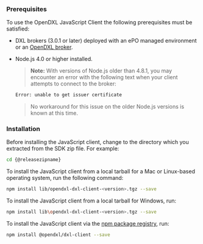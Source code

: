 ### Prerequisites

To use the OpenDXL JavaScript Client the following prerequisites must be
satisfied:

* DXL brokers (3.0.1 or later) deployed with an ePO managed environment or an
  [OpenDXL broker](https://github.com/opendxl/opendxl-broker).

* Node.js 4.0 or higher installed.

  >  **Note:** With versions of Node.js older than 4.8.1, you may encounter an
  > error with the following text when your client attempts to connect to the
  > broker:

  ```sh
  Error: unable to get issuer certificate
  ```

  > No workaround for this issue on the older Node.js versions is known at this
  > time.

### Installation

Before installing the JavaScript client, change to the directory which you
extracted from the SDK zip file. For example:

```sh
cd {@releasezipname}
```

To install the JavaScript client from a local tarball for a Mac or
Linux-based operating system, run the following command:

```sh
npm install lib/opendxl-dxl-client-<version>.tgz --save
```

To install the JavaScript client from a local tarball for Windows, run:

```sh
npm install lib\opendxl-dxl-client-<version>.tgz --save
```

To install the JavaScript client via the
[npm package registry](https://www.npmjs.com/package/@opendxl/dxl-client), run:

```sh
npm install @opendxl/dxl-client --save
```
